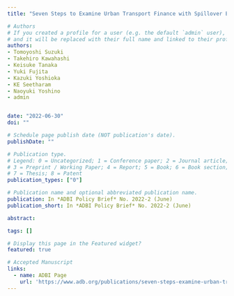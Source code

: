 ```yaml
---
title: "Seven Steps to Examine Urban Transport Finance with Spillover Effects from the Master Plan Stage"

# Authors
# If you created a profile for a user (e.g. the default `admin` user), write the username (folder name) here 
# and it will be replaced with their full name and linked to their profile.
authors:
- Tomoyoshi Suzuki
- Takehiro Kawahashi
- Keisuke Tanaka
- Yuki Fujita
- Kazuki Yoshioka
- KE Seetharam
- Naoyuki Yoshino
- admin


date: "2022-06-30"
doi: ""

# Schedule page publish date (NOT publication's date).
publishDate: ""

# Publication type.
# Legend: 0 = Uncategorized; 1 = Conference paper; 2 = Journal article;
# 3 = Preprint / Working Paper; 4 = Report; 5 = Book; 6 = Book section;
# 7 = Thesis; 8 = Patent
publication_types: ["0"]

# Publication name and optional abbreviated publication name.
publication: In *ADBI Policy Brief* No. 2022-2 (June)
publication_short: In *ADBI Policy Brief* No. 2022-2 (June)

abstract: 

tags: []

# Display this page in the Featured widget?
featured: true

# Accepted Manuscript
links:
  - name: ADBI Page
    url: 'https://www.adb.org/publications/seven-steps-examine-urban-transport-finance-spillover-effects-master-plan-stage'
---
```

